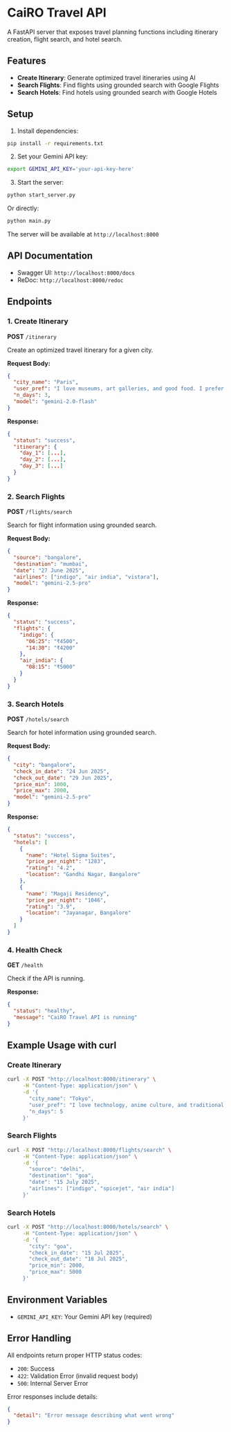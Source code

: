 # CaiRO Travel API

A FastAPI server that exposes travel planning functions including itinerary creation, flight search, and hotel search.

## Features

- **Create Itinerary**: Generate optimized travel itineraries using AI
- **Search Flights**: Find flights using grounded search with Google Flights
- **Search Hotels**: Find hotels using grounded search with Google Hotels

## Setup

1. Install dependencies:
```bash
pip install -r requirements.txt
```

2. Set your Gemini API key:
```bash
export GEMINI_API_KEY='your-api-key-here'
```

3. Start the server:
```bash
python start_server.py
```

Or directly:
```bash
python main.py
```

The server will be available at `http://localhost:8000`

## API Documentation

- Swagger UI: `http://localhost:8000/docs`
- ReDoc: `http://localhost:8000/redoc`

## Endpoints

### 1. Create Itinerary
**POST** `/itinerary`

Create an optimized travel itinerary for a given city.

**Request Body:**
```json
{
  "city_name": "Paris",
  "user_pref": "I love museums, art galleries, and good food. I prefer walking over long bus rides.",
  "n_days": 3,
  "model": "gemini-2.0-flash"
}
```

**Response:**
```json
{
  "status": "success",
  "itinerary": {
    "day_1": [...],
    "day_2": [...],
    "day_3": [...]
  }
}
```

### 2. Search Flights
**POST** `/flights/search`

Search for flight information using grounded search.

**Request Body:**
```json
{
  "source": "bangalore",
  "destination": "mumbai",
  "date": "27 June 2025",
  "airlines": ["indigo", "air india", "vistara"],
  "model": "gemini-2.5-pro"
}
```

**Response:**
```json
{
  "status": "success",
  "flights": {
    "indigo": {
      "06:25": "₹4500",
      "14:30": "₹4200"
    },
    "air_india": {
      "08:15": "₹5000"
    }
  }
}
```

### 3. Search Hotels
**POST** `/hotels/search`

Search for hotel information using grounded search.

**Request Body:**
```json
{
  "city": "bangalore",
  "check_in_date": "24 Jun 2025",
  "check_out_date": "29 Jun 2025",
  "price_min": 1000,
  "price_max": 2000,
  "model": "gemini-2.5-pro"
}
```

**Response:**
```json
{
  "status": "success",
  "hotels": [
    {
      "name": "Hotel Sigma Suites",
      "price_per_night": "1283",
      "rating": "4.2",
      "location": "Gandhi Nagar, Bangalore"
    },
    {
      "name": "Magaji Residency",
      "price_per_night": "1046",
      "rating": "3.9",
      "location": "Jayanagar, Bangalore"
    }
  ]
}
```

### 4. Health Check
**GET** `/health`

Check if the API is running.

**Response:**
```json
{
  "status": "healthy",
  "message": "CaiRO Travel API is running"
}
```

## Example Usage with curl

### Create Itinerary
```bash
curl -X POST "http://localhost:8000/itinerary" \
     -H "Content-Type: application/json" \
     -d '{
       "city_name": "Tokyo",
       "user_pref": "I love technology, anime culture, and traditional Japanese food",
       "n_days": 5
     }'
```

### Search Flights
```bash
curl -X POST "http://localhost:8000/flights/search" \
     -H "Content-Type: application/json" \
     -d '{
       "source": "delhi",
       "destination": "goa",
       "date": "15 July 2025",
       "airlines": ["indigo", "spicejet", "air india"]
     }'
```

### Search Hotels
```bash
curl -X POST "http://localhost:8000/hotels/search" \
     -H "Content-Type: application/json" \
     -d '{
       "city": "goa",
       "check_in_date": "15 Jul 2025",
       "check_out_date": "18 Jul 2025",
       "price_min": 2000,
       "price_max": 5000
     }'
```

## Environment Variables

- `GEMINI_API_KEY`: Your Gemini API key (required)

## Error Handling

All endpoints return proper HTTP status codes:
- `200`: Success
- `422`: Validation Error (invalid request body)
- `500`: Internal Server Error

Error responses include details:
```json
{
  "detail": "Error message describing what went wrong"
}
``` 